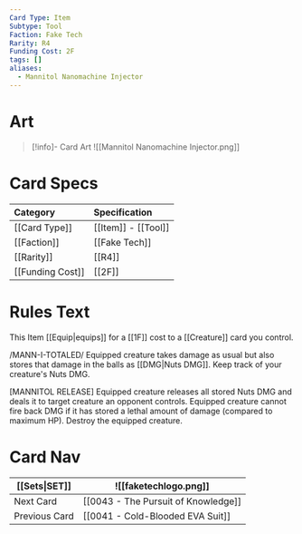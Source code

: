 ```yaml
---
Card Type: Item
Subtype: Tool
Faction: Fake Tech
Rarity: R4
Funding Cost: 2F
tags: []
aliases:
  - Mannitol Nanomachine Injector
---
```

# Art

> [!info]- Card Art
> ![[Mannitol Nanomachine Injector.png]]

# Card Specs

| Category | Specification| 
| :--- | :--- |
| [[Card Type]] | [[Item]] - [[Tool]] |  
| [[Faction]] | [[Fake Tech]] | 
| [[Rarity]] | [[R4]] | 
| [[Funding Cost]] | [[2F]] |  

# Rules Text  

This Item [[Equip|equips]] for a [[1F]] cost to a [[Creature]] card you control.  

/MANN-I-TOTALED/ Equipped creature takes damage as usual but also stores that damage in the balls as [[DMG|Nuts DMG]]. Keep track of your creature's Nuts DMG.  

[MANNITOL RELEASE] Equipped creature releases all stored Nuts DMG and deals it to target creature an opponent controls.
Equipped creature cannot fire back DMG if it has stored a lethal amount of damage (compared to maximum HP). Destroy the equipped creature.   

# Card Nav

| [[Sets\|SET]]           | ![[faketechlogo.png]]          |
| ------------- | ------------------------------ |
| Next Card     | [[0043 - The Pursuit of Knowledge]] |
| Previous Card | [[0041 - Cold-Blooded EVA Suit]]         |


